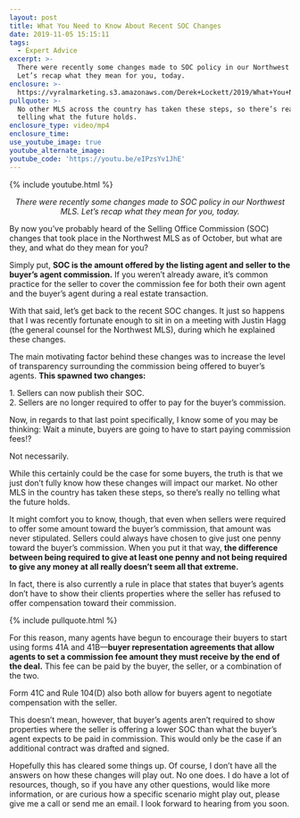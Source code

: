 ```yaml
---
layout: post
title: What You Need to Know About Recent SOC Changes
date: 2019-11-05 15:15:11
tags:
  - Expert Advice
excerpt: >-
  There were recently some changes made to SOC policy in our Northwest MLS.
  Let’s recap what they mean for you, today.
enclosure: >-
  https://vyralmarketing.s3.amazonaws.com/Derek+Lockett/2019/What+You+Need+to+Know+About+Recent+SOC+Changes.mp4
pullquote: >-
  No other MLS across the country has taken these steps, so there’s really no
  telling what the future holds.
enclosure_type: video/mp4
enclosure_time:
use_youtube_image: true
youtube_alternate_image:
youtube_code: 'https://youtu.be/eIPzsYv1JhE'
---
```


{% include youtube.html %}

<p style="text-align: center;"><em>There were recently some changes made to SOC policy in our Northwest MLS. Let’s recap what they mean for you, today.</em></p>

By now you’ve probably heard of the Selling Office Commission (SOC) changes that took place in the Northwest MLS as of October, but what are they, and what do they mean for you?

Simply put, **SOC is the amount offered by the listing agent and seller to the buyer’s agent commission.** If you weren’t already aware, it’s common practice for the seller to cover the commission fee for both their own agent and the buyer’s agent during a real estate transaction.&nbsp;

With that said, let’s get back to the recent SOC changes. It just so happens that I was recently fortunate enough to sit in on a meeting with Justin Hagg (the general counsel for the Northwest MLS), during which he explained these changes.&nbsp;

The main motivating factor behind these changes was to increase the level of transparency surrounding the commission being offered to buyer’s agents. **This spawned two changes:&nbsp;**

1\. Sellers can now publish their SOC.
<br>2\. Sellers are no longer required to offer to pay for the buyer’s commission.&nbsp;

Now, in regards to that last point specifically, I know some of you may be thinking: Wait a minute, buyers are going to have to start paying commission fees\!?

Not necessarily.&nbsp;

While this certainly could be the case for some buyers, the truth is that we just don’t fully know how these changes will impact our market. No other MLS in the country has taken these steps, so there’s really no telling what the future holds.

It might comfort you to know, though, that even when sellers were required to offer some amount toward the buyer’s commission, that amount was never stipulated. Sellers could always have chosen to give just one penny toward the buyer’s commission. When you put it that way, **the difference between being required to give at least one penny and not being required to give any money at all really doesn’t seem all that extreme.&nbsp;**

In fact, there is also currently a rule in place that states that buyer’s agents don’t have to show their clients properties where the seller has refused to offer compensation toward their commission.

{% include pullquote.html %}

For this reason, many agents have begun to encourage their buyers to start using forms 41A and 41B—**buyer representation agreements that allow agents to set a commission fee amount they must receive by the end of the deal.** This fee can be paid by the buyer, the seller, or a combination of the two.&nbsp;

Form 41C and Rule 104(D) also both allow for buyers agent to negotiate compensation with the seller.&nbsp;

This doesn’t mean, however, that buyer’s agents aren’t required to show properties where the seller is offering a lower SOC than what the buyer’s agent expects to be paid in commission. This would only be the case if an additional contract was drafted and signed.&nbsp;

Hopefully this has cleared some things up. Of course, I don’t have all the answers on how these changes will play out. No one does. I do have a lot of resources, though, so if you have any other questions, would like more information, or are curious how a specific scenario might play out, please give me a call or send me an email. I look forward to hearing from you soon.